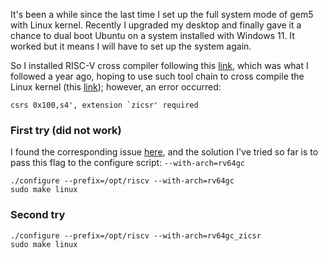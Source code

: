 It's been a while since the last time I set up the full system mode of gem5 with Linux kernel. Recently I upgraded my desktop and finally gave it a chance to dual boot Ubuntu on a system installed with Windows 11. It worked but it means I will have to set up the system again.

So I installed RISC-V cross compiler following this [link](https://github.com/riscv-collab/riscv-gnu-toolchain), which was what I followed a year ago, hoping to use such tool chain to cross compile the Linux kernel (this [link](https://risc-v-getting-started-guide.readthedocs.io/en/latest/linux-qemu.html)); however, an error occurred:
```
csrs 0x100,s4', extension `zicsr' required
```

### First try (did not work)
I found the corresponding issue [here](https://github.com/riscv-collab/riscv-gnu-toolchain/issues/1280), and the solution I've tried so far is to pass this flag to the configure script: `--with-arch=rv64gc`
```
./configure --prefix=/opt/riscv --with-arch=rv64gc
sudo make linux
```

### Second try
```
./configure --prefix=/opt/riscv --with-arch=rv64gc_zicsr
sudo make linux
```
